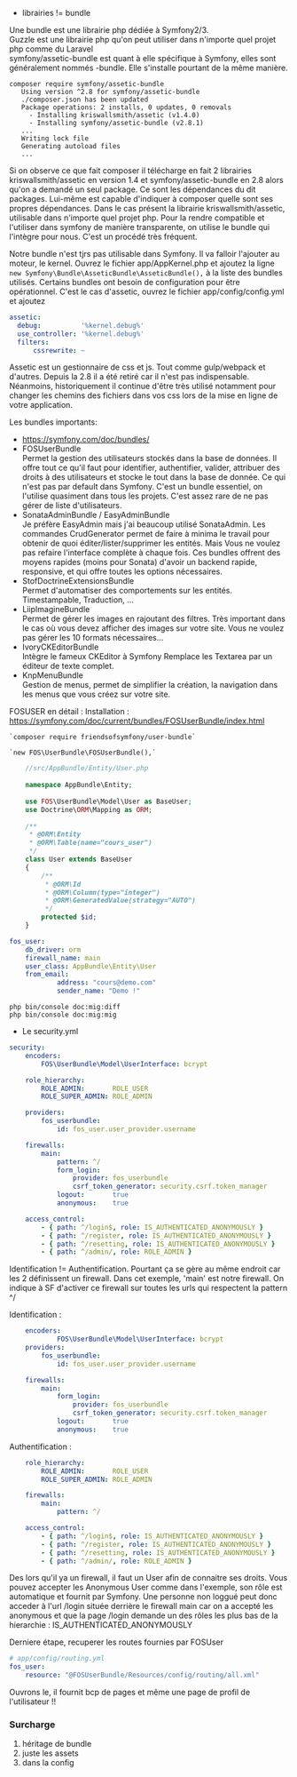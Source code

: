 - librairies != bundle  

 Une bundle est une librairie php dédiée à Symfony2/3.  
 Guzzle est une librairie php qu'on peut utiliser dans n'importe quel projet php comme du Laravel  
 symfony/assetic-bundle est quant à elle spécifique à Symfony, elles sont généralement nommés -bundle. Elle s'installe pourtant de la même manière.
 ```
composer require symfony/assetic-bundle
    Using version ^2.8 for symfony/assetic-bundle
    ./composer.json has been updated
    Package operations: 2 installs, 0 updates, 0 removals
      - Installing kriswallsmith/assetic (v1.4.0) 
      - Installing symfony/assetic-bundle (v2.8.1) 
    ...
    Writing lock file
    Generating autoload files
    ...
```
 Si on observe ce que fait composer il télécharge en fait 2 librairies kriswallsmith/assetic en version 1.4 et symfony/assetic-bundle en 2.8 alors qu'on a demandé un seul package.
 Ce sont les dépendances du dit packages. Lui-même est capable d'indiquer à composer quelle sont ses propres dépendances. Dans le cas présent la librairie kriswallsmith/assetic, utilisable dans n'importe quel projet php. Pour la rendre compatible et l'utiliser dans symfony de manière transparente, on utilise le bundle qui l'intègre pour nous.
 C'est un procédé très fréquent.
 
 Notre bundle n'est tjrs pas utilisable dans Symfony. Il va falloir l'ajouter au moteur, le kernel.
 Ouvrez le fichier app/AppKernel.php et ajoutez la ligne  `new Symfony\Bundle\AsseticBundle\AsseticBundle(),` à la liste des bundles utilisés.
  Certains bundles ont besoin de configuration pour être opérationnel. C'est le cas d'assetic, ouvrez le fichier app/config/config.yml et ajoutez
  ```yaml
assetic:
    debug:          '%kernel.debug%'
    use_controller: '%kernel.debug%'
    filters:
        cssrewrite: ~
```
Assetic est un gestionnaire de css et js. Tout comme gulp/webpack et d'autres. Depuis la 2.8 il a été retiré car il n'est pas indispensable. Néanmoins, historiquement il continue d'être très utilisé notamment pour changer les chemins des fichiers dans vos css lors de la mise en ligne de votre application. 


Les bundles importants: 
- https://symfony.com/doc/bundles/
- FOSUserBundle  
  Permet la gestion des utilisateurs stockés dans la base de données. Il offre tout ce qu'il faut pour identifier, authentifier, valider, attribuer des droits à des utilisateurs et stocke le tout dans la base de donnée. Ce qui n'est pas par default dans Symfony.
  C'est un bundle essentiel, on l'utilise quasiment dans tous les projets. C'est assez rare de ne pas gérer de liste d'utilisateurs.
- SonataAdminBundle / EasyAdminBundle  
  Je préfère EasyAdmin mais j'ai beaucoup utilisé SonataAdmin. Les commandes CrudGenerator permet de faire à minima le travail pour obtenir de quoi éditer/lister/supprimer les entités. Mais Vous ne voulez pas refaire l'interface complète à chaque fois. Ces bundles offrent des moyens rapides (moins pour Sonata) d'avoir un backend rapide, responsive, et qui offre toutes les options nécessaires. 
- StofDoctrineExtensionsBundle  
  Permet d'automatiser des comportements sur les entités. Timestampable, Traduction, ...
- LiipImagineBundle  
  Permet de gérer les images en rajoutant des filtres. Très important dans le cas où vous devez afficher des images sur votre site. Vous ne voulez pas gérer les 10 formats nécessaires...
- IvoryCKEditorBundle      
  Intègre le fameux CKEditor à Symfony
  Remplace les Textarea par un éditeur de texte complet.
- KnpMenuBundle  
  Gestion de menus, permet de simplifier la création, la navigation dans les menus que vous créez sur votre site.
  
  
FOSUSER en détail :
    Installation : 
    https://symfony.com/doc/current/bundles/FOSUserBundle/index.html  
    
    `composer require friendsofsymfony/user-bundle`  
    
    `new FOS\UserBundle\FOSUserBundle(),`  
```php
    //src/AppBundle/Entity/User.php
    
    namespace AppBundle\Entity;
    
    use FOS\UserBundle\Model\User as BaseUser;
    use Doctrine\ORM\Mapping as ORM;
    
    /**
     * @ORM\Entity
     * @ORM\Table(name="cours_user")
     */
    class User extends BaseUser
    {
        /**
         * @ORM\Id
         * @ORM\Column(type="integer")
         * @ORM\GeneratedValue(strategy="AUTO")
         */
        protected $id;
    }
```
```yaml
fos_user:
    db_driver: orm
    firewall_name: main
    user_class: AppBundle\Entity\User
    from_email:
            address: "cours@demo.com"
            sender_name: "Demo !"
```
`php bin/console doc:mig:diff`    
`php bin/console doc:mig:mig`  
 
- Le security.yml
```yaml
security:
    encoders:
        FOS\UserBundle\Model\UserInterface: bcrypt

    role_hierarchy:
        ROLE_ADMIN:       ROLE_USER
        ROLE_SUPER_ADMIN: ROLE_ADMIN

    providers:
        fos_userbundle:
            id: fos_user.user_provider.username

    firewalls:
        main:
            pattern: ^/
            form_login:
                provider: fos_userbundle
                csrf_token_generator: security.csrf.token_manager
            logout:       true
            anonymous:    true

    access_control:
        - { path: ^/login$, role: IS_AUTHENTICATED_ANONYMOUSLY }
        - { path: ^/register, role: IS_AUTHENTICATED_ANONYMOUSLY }
        - { path: ^/resetting, role: IS_AUTHENTICATED_ANONYMOUSLY }
        - { path: ^/admin/, role: ROLE_ADMIN }
````
Identification != Authentification. Pourtant ça se gère au même endroit car les 2 définissent un firewall.
Dans cet exemple, 'main' est notre firewall. On indique à SF d'activer ce firewall sur toutes les urls qui respectent la pattern ^/

Identification :
```yaml
    encoders:
            FOS\UserBundle\Model\UserInterface: bcrypt
    providers:
        fos_userbundle:
            id: fos_user.user_provider.username

    firewalls:
        main:
            form_login:
                provider: fos_userbundle
                csrf_token_generator: security.csrf.token_manager
            logout:       true
            anonymous:    true
```
Authentification :
```yaml
    role_hierarchy:
        ROLE_ADMIN:       ROLE_USER
        ROLE_SUPER_ADMIN: ROLE_ADMIN

    firewalls:
        main:
            pattern: ^/                

    access_control:
        - { path: ^/login$, role: IS_AUTHENTICATED_ANONYMOUSLY }
        - { path: ^/register, role: IS_AUTHENTICATED_ANONYMOUSLY }
        - { path: ^/resetting, role: IS_AUTHENTICATED_ANONYMOUSLY }
        - { path: ^/admin/, role: ROLE_ADMIN }
```
Des lors qu'il ya un firewall, il faut un User afin de connaitre ses droits.
Vous pouvez accepter les Anonymous User comme dans l'exemple, son rôle est automatique et fournit par Symfony.
Une personne non loggué peut donc acceder à l'url /login située derrière le firewall main car on a accepté les anonymous et que la page /login demande un des rôles les plus bas de la hierarchie : IS_AUTHENTICATED_ANONYMOUSLY

Derniere étape, recuperer les routes fournies par FOSUser
```yaml
# app/config/routing.yml
fos_user:
    resource: "@FOSUserBundle/Resources/config/routing/all.xml"
```
Ouvrons le, il fournit bcp de pages et même une page de profil de l'utilisateur !!


### Surcharge
1) héritage de bundle
2) juste les assets
3) dans la config

